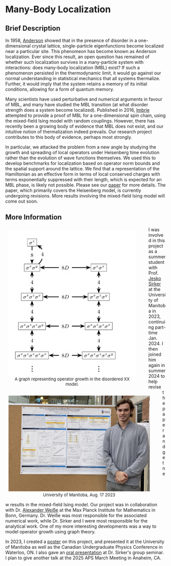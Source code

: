 # Many-Body Localization

## Brief Description

In 1958, [Anderson](https://journals.aps.org/pr/abstract/10.1103/PhysRev.109.1492) showed that in the presence of disorder in a one-dimensional crystal lattice, single-particle eigenfunctions become localized near a particular site. This phenomeon has become known as Anderson localization. Ever since this result, an open question has remained of whether such localization survives in a many-particle system with interactions: does many-body localization (MBL) exist? If such a phenomenon persisted in the thermodynamic limit, it would go against our normal understanding in statistical mechanics that all systems thermalize. Further, it would imply that the system retains a memory of its initial conditions, allowing for a form of quantum memory.

Many scientists have used perturbative and numerical arguments in favour of MBL, and many have studied the MBL transition (at what disorder strength does a system become localized). Published in 2016, [Imbrie](https://link.springer.com/article/10.1007/s10955-016-1508-x) attempted to provide a proof of MBL for a one-dimensional spin chain, using the mixed-field Ising model with random couplings. However, there has recently been a growing body of evidence that MBL does not exist, and our intuitive notion of thermalization indeed prevails. Our research project contributes to this body of evidence, perhaps most strongly.

In particular, we attacked the problem from a new angle by studying the growth and spreading of local operators under Heisenberg time evolution rather than the evolution of wave functions themselves. We used this to develop benchmarks for localization based on operator norm bounds and the spatial support around the lattice. We find that a representation of the Hamiltonian as an effective form in terms of local conserved charges with terms exponentially suppressed with their length, which is expected for an MBL phase, is likely not possible. Please see our [paper](https://arxiv.org/abs/2401.08031) for more details. The paper, which primarily covers the Heisenberg model, is currently undergoing revisions. More results involving the mixed-field Ising model will come out soon. 

## More Information

<figure style="float:left; margin-left:10px; width:400px; text-align:center;">
    <img src="./media/mblgraph.png" alt="graph" style="height:452px; width:400px;">
    <figcaption style="font-size:small;">A graph representing operator growth in the disordered XX model.</figcaption>
</figure>

<figure style="float:left; margin-left:10px; width:444px; text-align:center;">
    <img src="./media/usra.jpg" alt="usra" style="height:300px; width:444px;">
    <figcaption style="font-size:small;">University of Manitoba, Aug. 17 2023</figcaption>
</figure>

I was involved in this project as a summer student with Prof. [Jesko Sirker](http://drop.physics.umanitoba.ca/~jsirker/Dokuwiki/doku.php?id=home) at the University of Manitoba in 2023, continuing part-time Jan. 2024. I then joined him again in summer 2024 to help revise the paper and get new results in the mixed-field Ising model. Our project was in collaboration with Dr. [Alexander Weiße](https://people.mpim-bonn.mpg.de/weisse/) at the Max Planck Institute for Mathematics in Bonn, Germany. Dr. Weiße was most responsible for the associated numerical work, while Dr. Sirker and I were most responsible for the analytical work. One of my more interesting developments was a way to model operator growth using graph theory.

In 2023, I created a [poster](./media/mblposter.pdf) on this project, and presented it at the University of Manitoba as well as the Canadian Undergraduate Physics Conference in Waterloo, ON. I also gave an [oral presentation](./media/mblslides.pdf) at Dr. Sirker's group seminar. I plan to give another talk at the 2025 APS March Meeting in Anaheim, CA.